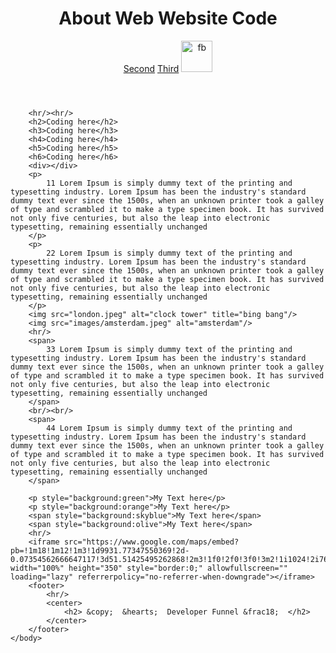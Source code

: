 <html>
    <head>
        <title>Kimo</title>
    </head>
    <body>
        <header>
            <center>
                <h1>About Web Website Code</h1>
                <a href="second.html">Second</a>
                <a href="third.html">Third</a>
                <a href="https://www.facebook.com/aakash.handa.14" target="_blank">
                    <img src="images/facebook.png" alt="fb" style="width:50px"/>
                </a>
            </center>
        </header>
        
        <hr/><hr/>
        <h2>Coding here</h2>
        <h3>Coding here</h3>
        <h4>Coding here</h4>
        <h5>Coding here</h5>
        <h6>Coding here</h6>
        <div></div>
        <p>
            11 Lorem Ipsum is simply dummy text of the printing and typesetting industry. Lorem Ipsum has been the industry's standard dummy text ever since the 1500s, when an unknown printer took a galley of type and scrambled it to make a type specimen book. It has survived not only five centuries, but also the leap into electronic typesetting, remaining essentially unchanged
        </p>
        <p>
            22 Lorem Ipsum is simply dummy text of the printing and typesetting industry. Lorem Ipsum has been the industry's standard dummy text ever since the 1500s, when an unknown printer took a galley of type and scrambled it to make a type specimen book. It has survived not only five centuries, but also the leap into electronic typesetting, remaining essentially unchanged
        </p>
        <img src="london.jpeg" alt="clock tower" title="bing bang"/>
        <img src="images/amsterdam.jpeg" alt="amsterdam"/>
        <hr/>
        <span>
            33 Lorem Ipsum is simply dummy text of the printing and typesetting industry. Lorem Ipsum has been the industry's standard dummy text ever since the 1500s, when an unknown printer took a galley of type and scrambled it to make a type specimen book. It has survived not only five centuries, but also the leap into electronic typesetting, remaining essentially unchanged
        </span>
        <br/><br/>
        <span>
            44 Lorem Ipsum is simply dummy text of the printing and typesetting industry. Lorem Ipsum has been the industry's standard dummy text ever since the 1500s, when an unknown printer took a galley of type and scrambled it to make a type specimen book. It has survived not only five centuries, but also the leap into electronic typesetting, remaining essentially unchanged
        </span>

        <p style="background:green">My Text here</p>
        <p style="background:orange">My Text here</p>
        <span style="background:skyblue">My Text here</span>
        <span style="background:olive">My Text here</span>
        <hr/>
        <iframe src="https://www.google.com/maps/embed?pb=!1m18!1m12!1m3!1d9931.77347550369!2d-0.07354562666647117!3d51.51425495262868!2m3!1f0!2f0!3f0!3m2!1i1024!2i768!4f13.1!3m3!1m2!1s0x4876034add2a4013%3A0x260eae2ed0510822!2sWhitechapel%2C%20London%2C%20UK!5e0!3m2!1sen!2sin!4v1711785863450!5m2!1sen!2sin" width="100%" height="350" style="border:0;" allowfullscreen="" loading="lazy" referrerpolicy="no-referrer-when-downgrade"></iframe>
        <footer>
            <hr/>
            <center>
                <h2> &copy;  &hearts;  Developer Funnel &frac18;  </h2>
            </center>
        </footer>
    </body>
</html>

